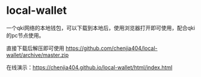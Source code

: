 # local-wallet
一个qki网络的本地钱包，可以下载到本地后，使用浏览器打开即可使用，配合qki的pc节点使用。

直接下载后解压即可使用 https://github.com/chenjia404/local-wallet/archive/master.zip

在线演示：https://chenjia404.github.io/local-wallet/html/index.html
